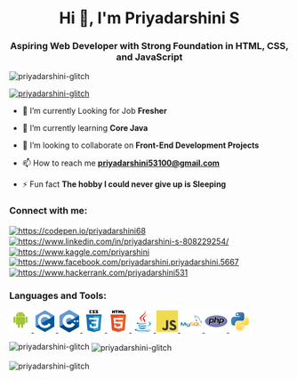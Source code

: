 <h1 align="center">Hi 👋, I'm Priyadarshini S</h1>
<h3 align="center">Aspiring Web Developer with Strong Foundation in HTML, CSS, and JavaScript</h3>

<p align="left"> <img src="https://komarev.com/ghpvc/?username=priyadarshini-glitch&label=Profile%20views&color=0e75b6&style=flat" alt="priyadarshini-glitch" /> </p>

<p align="left"> <a href="https://github.com/ryo-ma/github-profile-trophy"><img src="https://github-profile-trophy.vercel.app/?username=priyadarshini-glitch" alt="priyadarshini-glitch" /></a> </p>

- 🔭 I’m currently Looking for Job **Fresher**

- 🌱 I’m currently learning **Core Java**

- 👯 I’m looking to collaborate on **Front-End Development Projects**

- 📫 How to reach me **priyadarshini53100@gmail.com**

- ⚡ Fun fact **The hobby I could never give up is Sleeping**

<h3 align="left">Connect with me:</h3>
<p align="left">
<a href="https://codepen.io/https://codepen.io/priyadarshini68" target="blank"><img align="center" src="https://raw.githubusercontent.com/rahuldkjain/github-profile-readme-generator/master/src/images/icons/Social/codepen.svg" alt="https://codepen.io/priyadarshini68" height="30" width="40" /></a>
<a href="https://linkedin.com/in/https://www.linkedin.com/in/priyadarshini-s-808229254/" target="blank"><img align="center" src="https://raw.githubusercontent.com/rahuldkjain/github-profile-readme-generator/master/src/images/icons/Social/linked-in-alt.svg" alt="https://www.linkedin.com/in/priyadarshini-s-808229254/" height="30" width="40" /></a>
<a href="https://kaggle.com/https://www.kaggle.com/priyarshini" target="blank"><img align="center" src="https://raw.githubusercontent.com/rahuldkjain/github-profile-readme-generator/master/src/images/icons/Social/kaggle.svg" alt="https://www.kaggle.com/priyarshini" height="30" width="40" /></a>
<a href="https://fb.com/https://www.facebook.com/priyadarshini.priyadarshini.5667" target="blank"><img align="center" src="https://raw.githubusercontent.com/rahuldkjain/github-profile-readme-generator/master/src/images/icons/Social/facebook.svg" alt="https://www.facebook.com/priyadarshini.priyadarshini.5667" height="30" width="40" /></a>
<a href="https://www.hackerrank.com/https://www.hackerrank.com/priyadarshini531" target="blank"><img align="center" src="https://raw.githubusercontent.com/rahuldkjain/github-profile-readme-generator/master/src/images/icons/Social/hackerrank.svg" alt="https://www.hackerrank.com/priyadarshini531" height="30" width="40" /></a>
</p>

<h3 align="left">Languages and Tools:</h3>
<p align="left"> <a href="https://developer.android.com" target="_blank" rel="noreferrer"> <img src="https://raw.githubusercontent.com/devicons/devicon/master/icons/android/android-original-wordmark.svg" alt="android" width="40" height="40"/> </a> <a href="https://www.cprogramming.com/" target="_blank" rel="noreferrer"> <img src="https://raw.githubusercontent.com/devicons/devicon/master/icons/c/c-original.svg" alt="c" width="40" height="40"/> </a> <a href="https://www.w3schools.com/cpp/" target="_blank" rel="noreferrer"> <img src="https://raw.githubusercontent.com/devicons/devicon/master/icons/cplusplus/cplusplus-original.svg" alt="cplusplus" width="40" height="40"/> </a> <a href="https://www.w3schools.com/css/" target="_blank" rel="noreferrer"> <img src="https://raw.githubusercontent.com/devicons/devicon/master/icons/css3/css3-original-wordmark.svg" alt="css3" width="40" height="40"/> </a> <a href="https://www.w3.org/html/" target="_blank" rel="noreferrer"> <img src="https://raw.githubusercontent.com/devicons/devicon/master/icons/html5/html5-original-wordmark.svg" alt="html5" width="40" height="40"/> </a> <a href="https://www.java.com" target="_blank" rel="noreferrer"> <img src="https://raw.githubusercontent.com/devicons/devicon/master/icons/java/java-original.svg" alt="java" width="40" height="40"/> </a> <a href="https://developer.mozilla.org/en-US/docs/Web/JavaScript" target="_blank" rel="noreferrer"> <img src="https://raw.githubusercontent.com/devicons/devicon/master/icons/javascript/javascript-original.svg" alt="javascript" width="40" height="40"/> </a> <a href="https://www.mysql.com/" target="_blank" rel="noreferrer"> <img src="https://raw.githubusercontent.com/devicons/devicon/master/icons/mysql/mysql-original-wordmark.svg" alt="mysql" width="40" height="40"/> </a> <a href="https://www.php.net" target="_blank" rel="noreferrer"> <img src="https://raw.githubusercontent.com/devicons/devicon/master/icons/php/php-original.svg" alt="php" width="40" height="40"/> </a> <a href="https://www.python.org" target="_blank" rel="noreferrer"> <img src="https://raw.githubusercontent.com/devicons/devicon/master/icons/python/python-original.svg" alt="python" width="40" height="40"/> </a> </p>

<p><img align="left" src="https://github-readme-stats.vercel.app/api/top-langs?username=priyadarshini-glitch&show_icons=true&locale=en&layout=compact" alt="priyadarshini-glitch" /></p>

<p>&nbsp;<img align="center" src="https://github-readme-stats.vercel.app/api?username=priyadarshini-glitch&show_icons=true&locale=en" alt="priyadarshini-glitch" /></p>

<p><img align="center" src="https://github-readme-streak-stats.herokuapp.com/?user=priyadarshini-glitch&" alt="priyadarshini-glitch" /></p>


